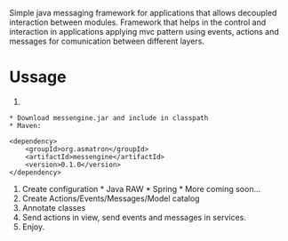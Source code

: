 Simple java messaging framework for applications that allows decoupled interaction between modules.
Framework that helps in the control and interaction in applications applying mvc pattern using events, actions and messages for comunication between different layers.

# Ussage #
  1. 
    * Download messengine.jar and include in classpath
    * Maven:
```
<dependency>
	<groupId>org.asmatron</groupId>
	<artifactId>messengine</artifactId>
	<version>0.1.0</version>
</dependency>
```
  1. Create configuration
    * Java RAW
    * Spring
    * More coming soon...
  1. Create Actions/Events/Messages/Model catalog
  1. Annotate classes
  1. Send actions in view, send events and messages in services.
  1. Enjoy.